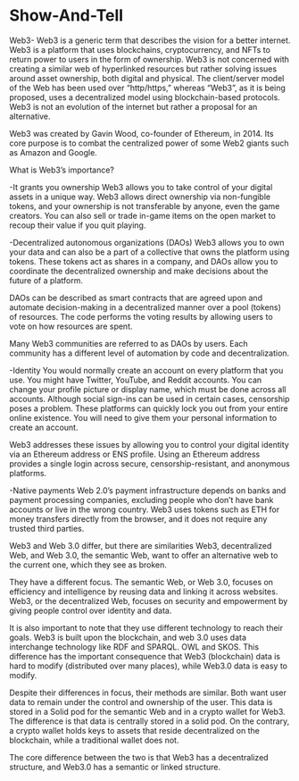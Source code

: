 # Show-And-Tell
Web3-
Web3 is a generic term that describes the vision for a better internet. Web3 is a platform that uses blockchains, cryptocurrency, and NFTs to return power to users in the form of ownership. Web3 is not concerned with creating a similar web of hyperlinked resources but rather solving issues around asset ownership, both digital and physical. The client/server model of the Web has been used over “http/https,” whereas “Web3”, as it is being proposed, uses a decentralized model using blockchain-based protocols.
Web3 is not an evolution of the internet but rather a proposal for an alternative.

Web3 was created by Gavin Wood, co-founder of Ethereum, in 2014. Its core purpose is to combat the centralized power of some Web2 giants such as Amazon and Google.

What is Web3’s importance?

-It grants you ownership
Web3 allows you to take control of your digital assets in a unique way. 
Web3 allows direct ownership via non-fungible tokens, and your ownership is not transferable by anyone, even the game creators. You can also sell or trade in-game items on the open market to recoup their value if you quit playing.

-Decentralized autonomous organizations (DAOs)
Web3 allows you to own your data and can also be a part of a collective that owns the platform using tokens. These tokens act as shares in a company, and DAOs allow you to coordinate the decentralized ownership and make decisions about the future of a platform.

DAOs can be described as smart contracts that are agreed upon and automate decision-making in a decentralized manner over a pool (tokens) of resources. The code performs the voting results by allowing users to vote on how resources are spent.

Many Web3 communities are referred to as DAOs by users. Each community has a different level of automation by code and decentralization.

-Identity
You would normally create an account on every platform that you use. You might have Twitter, YouTube, and Reddit accounts. You can change your profile picture or display name, which must be done across all accounts. Although social sign-ins can be used in certain cases, censorship poses a problem. These platforms can quickly lock you out from your entire online existence. You will need to give them your personal information to create an account.

Web3 addresses these issues by allowing you to control your digital identity via an Ethereum address or ENS profile. Using an Ethereum address provides a single login across secure, censorship-resistant, and anonymous platforms.

-Native payments
Web 2.0’s payment infrastructure depends on banks and payment processing companies, excluding people who don’t have bank accounts or live in the wrong country. Web3 uses tokens such as ETH for money transfers directly from the browser, and it does not require any trusted third parties.

Web3 and Web 3.0 differ, but there are similarities
Web3, decentralized Web, and Web 3.0, the semantic Web, want to offer an alternative web to the current one, which they see as broken.

They have a different focus. The semantic Web, or Web 3.0, focuses on efficiency and intelligence by reusing data and linking it across websites. Web3, or the decentralized Web, focuses on security and empowerment by giving people control over identity and data.

It is also important to note that they use different technology to reach their goals. Web3 is built upon the blockchain, and web 3.0 uses data interchange technology like RDF and SPARQL. OWL and SKOS. This difference has the important consequence that Web3 (blockchain) data is hard to modify (distributed over many places), while Web3.0 data is easy to modify.

Despite their differences in focus, their methods are similar. Both want user data to remain under the control and ownership of the user. This data is stored in a Solid pod for the semantic Web and in a crypto wallet for Web3. The difference is that data is centrally stored in a solid pod. On the contrary, a crypto wallet holds keys to assets that reside decentralized on the blockchain, while a traditional wallet does not.

The core difference between the two is that Web3 has a decentralized structure, and Web3.0 has a semantic or linked structure.





